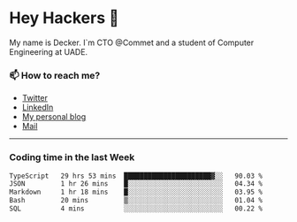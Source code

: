 # Hey Hackers 👋

My name is Decker. I`m CTO @Commet and a student of Computer Engineering at UADE.

### 📫 How to reach me?
- [Twitter](https://x.com/0xDecker) 
- [LinkedIn](https://www.linkedin.com/in/decker-urbano/) 
- [My personal blog](http://decker.sh) 
- [Mail](mailto:me@decker.sh)

---

### Coding time in the last Week

<!--START_SECTION:waka-->

```txt
TypeScript   29 hrs 53 mins  ██████████████████████▓░░   90.03 %
JSON         1 hr 26 mins    █░░░░░░░░░░░░░░░░░░░░░░░░   04.34 %
Markdown     1 hr 18 mins    █░░░░░░░░░░░░░░░░░░░░░░░░   03.95 %
Bash         20 mins         ▒░░░░░░░░░░░░░░░░░░░░░░░░   01.04 %
SQL          4 mins          ░░░░░░░░░░░░░░░░░░░░░░░░░   00.22 %
```

<!--END_SECTION:waka-->
